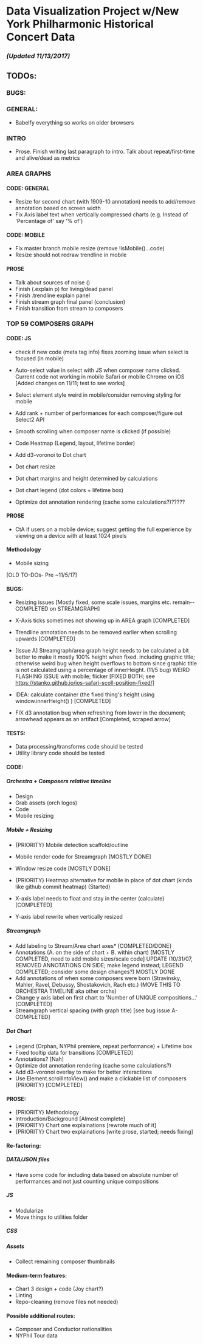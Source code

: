 # Data Visualization Project w/New York Philharmonic Historical Concert Data

### _(Updated 11/13/2017)_

## TODOs: 

### BUGS: 

### GENERAL: 
* Babelfy everything so works on older browsers

### INTRO
* Prose. Finish writing last paragraph to intro. Talk about repeat/first-time and alive/dead as metrics 

### AREA GRAPHS
#### CODE: GENERAL 
* Resize for second chart (with 1909-10 annotation) needs to add/remove annotation based on screen width 
* Fix Axis label text when vertically compressed charts (e.g. Instead of 'Percentage of' say '% of')
#### CODE: MOBILE
* Fix master branch mobile resize (remove !isMobile()...code)
* Resize should not redraw trendline in mobile


#### PROSE
* Talk about sources of noise ()
* Finish (.explain p) for living/dead panel
* Finish .trendline explain panel 
* Finish stream graph final panel (conclusion)
* Finish transition from stream to composers 


### TOP 59 COMPOSERS GRAPH
#### CODE: JS

* check if new code (meta tag info) fixes zooming issue when select is focused (in mobile)
* Auto-select value in select with JS when composer name clicked. Current code not working in mobile Safari or mobile Chrome on iOS [Added changes on 11/11; test to see works]
* Select element style weird in mobile/consider removing styling for mobile
* Add rank + number of performances for each composer/figure out Select2 API
* Smooth scrolling when composer name is clicked (if possible)

* Code Heatmap (Legend, layout, lifetime border)
* Add d3-voronoi to Dot chart
* Dot chart resize
* Dot chart margins and height determined by calculations 
* Dot chart legend (dot colors + lifetime box)

* Optimize dot annotation rendering (cache some calculations?)?????

#### PROSE
* CtA if users on a mobile device; suggest getting the full experience by viewing on a device with at least 1024 pixels 


#### Methodology 

* Mobile sizing








[OLD TO-DOs- Pre ~11/5/17]
#### BUGS: 
* Resizing issues [Mostly fixed, some scale issues, margins etc. remain--COMPLETED on STREAMGRAPH]
* X-Axis ticks sometimes not showing up in AREA graph [COMPLETED]
* Trendline annotation needs to be removed earlier when scrolling upwards [COMPLETED]
* [Issue A] Streamgraph/area graph height needs to be calculated a bit better to make it mostly 100% height when fixed. including graphic title; otherwise weird bug when height overflows to bottom since graphic title is not calculated using a percentage of innerHeight. (11/5 bug) WEIRD FLASHING ISSUE with mobile; flicker [FIXED BOTH; see https://stanko.github.io/ios-safari-scoll-position-fixed/]
* IDEA: calculate container (the fixed thing's height using window.innerHeight() ) [COMPLETED]

* FIX d3 annotation bug when refreshing from lower in the document; arrowhead appears as an artifact [Completed, scraped arrow]

#### TESTS: 
* Data processing/transforms code should be tested 
* Utility library code should be tested 

#### CODE: 

##### Orchestra + Composers relative timeline
* Design
* Grab assets (orch logos)
* Code
* Mobile resizing

##### Mobile + Resizing
* {PRIORITY} Mobile detection scaffold/outline
* Mobile render code for Streamgraph [MOSTLY DONE]
* Window resize code [MOSTLY DONE]
* {PRIORITY} Heatmap alternative for mobile in place of dot chart (kinda like github commit heatmap) (Started)

* X-axis label needs to float and stay in the center (calculate) [COMPLETED]
* Y-axis label rewrite when vertically resized 

##### Streamgraph
*   Add labeling to Stream/Area chart axes* [COMPLETED/DONE]
*   Annotations (A. on the side of chart + B. within chart) [MOSTLY COMPLETED, need to add mobile sizes/scale code]     UPDATE (10/31/07, REMOVED ANNOTATIONS ON SIDE; make legend instead; LEGEND COMPLETED; consider some design         changes?) MOSTLY DONE
*   Add annotations of when some composers were born (Stravinsky, Mahler, Ravel, Debussy, Shostakovich, Rach etc.) (MOVE THIS TO ORCHESTRA TIMELINE aka other orchs)
*   Change y axis label on first chart to 'Number of UNIQUE compositions...' [COMPLETED]
*   Streamgraph vertical spacing (with graph title) [see bug issue A-COMPLETED]

##### Dot Chart 
* Legend (Orphan, NYPhil premiere, repeat performance) + Lifetime box
* Fixed tooltip data for transitions [COMPLETED]
* Annotations? [Nah] 
* Optimize dot annotation rendering (cache some calculations?)
* Add d3-voronoi overlay to make for better interactions
* Use Element.scrollIntoView() and make a clickable list of composers {PRIORITY} [COMPLETED]

#### PROSE: 
* {PRIORITY} Methodology
* Introduction/Background [Almost complete]
* {PRIORITY} Chart one explainations [rewrote much of it]
* {PRIORITY} Chart two explainations [write prose, started; needs fixing]

#### Re-factoring: 

##### DATA/JSON files 
* Have some code for including data based on absolute number of performances and not just counting unique compositions

##### JS
* Modularize 
* Move things to utilities folder 

##### CSS

##### Assets 
* Collect remaining composer thumbnails 

#### Medium-term features: 
* Chart 3 design + code (Joy chart?)
* Linting
* Repo-cleaning (remove files not needed)

#### Possible additional routes: 

* Composer and Conductor nationalities
* NYPhil Tour data 